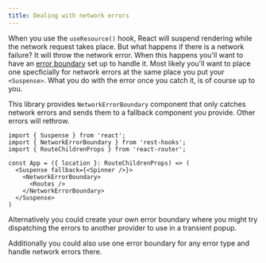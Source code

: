 ```yaml
---
title: Dealing with network errors
---
```

When you use the `useResource()` hook, React will suspend rendering while the network
request takes place. But what happens if there is a network failure? It will
throw the network error. When this happens you'll want to have an
[error boundary](https://reactjs.org/docs/error-boundaries.html) set up to handle it.
Most likely you'll want to place one specficially for network errors at the same place
you put your `<Suspense>`. What you do with the error once you catch it, is of course
up to you.

This library provides `NetworkErrorBoundary` component that only catches network
errors and sends them to a fallback component you provide. Other errors will rethrow.

```tsx
import { Suspense } from 'react';
import { NetworkErrorBoundary } from 'rest-hooks';
import { RouteChildrenProps } from 'react-router';

const App = ({ location }: RouteChildrenProps) => (
  <Suspense fallback={<Spinner />}>
    <NetworkErrorBoundary>
      <Routes />
    </NetworkErrorBoundary>
  </Suspense>
)
```

Alternatively you could create your own error boundary where you might
try dispatching the errors to another provider to use in a transient
popup.

Additionally you could also use one error boundary for any error
type and handle network errors there.
